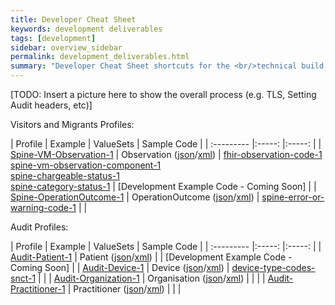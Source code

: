 ```yaml
---
title: Developer Cheat Sheet
keywords: development deliverables
tags: [development]
sidebar: overview_sidebar
permalink: development_deliverables.html
summary: "Developer Cheat Sheet shortcuts for the <br/>technical build of Visitors and Migrants API."
---
```


[TODO: Insert a picture here to show the overall process (e.g. TLS, Setting Audit headers, etc)]


Visitors and Migrants Profiles:

| Profile | Example | ValueSets | Sample Code |
| :--------- |:-----: |:-----: |
| [Spine-VM-Observation-1](http://fhir-test.nhs.uk/StructureDefinition/Spine-VM-Observation-1) | Observation ([json](Examples/Observation.json)/[xml](Examples/Observation.xml)) | [fhir-observation-code-1](http://fhir-test.nhs.uk/ValueSet/fhir-observation-code-1) <br /> [spine-vm-observation-component-1](http://fhir-test.nhs.uk/ValueSet/spine-vm-observation-component-1) <br /> [spine-chargeable-status-1](http://fhir-test.nhs.uk/ValueSet/spine-chargeable-status-1) <br /> [spine-category-status-1](http://fhir-test.nhs.uk/ValueSet/spine-category-status-1) | [Development Example Code - Coming Soon] |
| [Spine-OperationOutcome-1](http://fhir-test.nhs.uk/StructureDefinition/Spine-OperationOutcome-1) | OperationOutcome ([json](Examples/OperationOutcome.json)/[xml](Examples/OperationOutcome.xml)) | [spine-error-or-warning-code-1](http://fhir-test.nhs.uk/ValueSet/spine-error-or-warning-code-1) | |

Audit Profiles:

| Profile | Example | ValueSets | Sample Code |
| :--------- |:-----: |:-----: |
| [Audit-Patient-1](http://fhir-test.nhs.uk/StructureDefinition/Audit-Patient-1) | Patient ([json](Audit/Examples/Patient.json)/[xml](Audit/Examples/Patient.xml)) |  | [Development Example Code - Coming Soon] |
| [Audit-Device-1](http://fhir-test.nhs.uk/StructureDefinition/Audit-Device-1) | Device ([json](Audit/Examples/Device.json)/[xml](Audit/Examples/Device.xml)) | [device-type-codes-snct-1](http://fhir-test.nhs.uk/ValueSet/device-type-codes-snct-1) | |
| [Audit-Organization-1](http://fhir-test.nhs.uk/StructureDefinition/Audit-Organization-1) | Organisation ([json](Audit/Examples/Organization.json)/[xml](Audit/Examples/Organization.xml)) | | |
| [Audit-Practitioner-1](http://fhir-test.nhs.uk/StructureDefinition/Audit-Practitioner-1) | Practitioner ([json](Audit/Examples/Practitioner.json)/[xml](Audit/Examples/Practitioner.xml)) | | |

